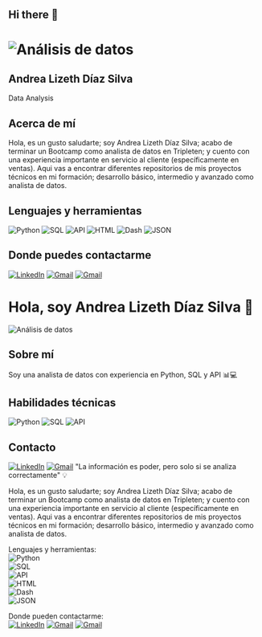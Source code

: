## Hi there 👋

<!--
**andra96silva/andra96silva** is a ✨ _special_ ✨ repository because its `README.md` (this file) appears on your GitHub profile. -->

# <img src="https://source.unsplash.com/1600x400/?data-analysis" alt="Análisis de datos">
## Andrea Lizeth Díaz Silva
Data Analysis
## Acerca de mí
Hola, es un gusto saludarte; soy Andrea Lizeth Díaz Silva; acabo de terminar un Bootcamp como analista de datos en Tripleten; y cuento con una experiencia importante en servicio al cliente (específicamente en ventas). Aqui vas a encontrar diferentes repositorios de mis proyectos técnicos en mi formación; desarrollo básico, intermedio y avanzado como analista de datos.
## Lenguajes y herramientas
![Python](https://img.shields.io/badge/Python-3776AB?style=for-the-badge&logo=python&logoColor=white)
![SQL](https://img.shields.io/badge/SQL-CC2927?style=for-the-badge&logo=mysql&logoColor=white)
![API](https://img.shields.io/badge/API-3776AB?style=for-the-badge&logo=api&logoColor=white)
![HTML](https://img.shields.io/badge/HTML-E34F26?style=for-the-badge&logo=html5&logoColor=white)
![Dash](https://img.shields.io/badge/Dash-008DE4?style=for-the-badge&logo=plotly&logoColor=white)
![JSON](https://img.shields.io/badge/JSON-000000?style=for-the-badge&logo=json&logoColor=white)
## Donde puedes contactarme
[![LinkedIn](https://img.shields.io/badge/LinkedIn-0077B5?style=for-the-badge&logo=linkedin&logoColor=white)](https://www.linkedin.com/in/andrea-lizeth-díaz-silva-b59834333)
[![Gmail](https://img.shields.io/badge/Gmail-D14836?style=for-the-badge&logo=gmail&logoColor=white)](mailto:andrea96silvald@gmail.com)
[![Gmail](https://img.shields.io/badge/Gmail-D14836?style=for-the-badge&logo=gmail&logoColor=white)](mailto:silvaandreina1005@gmail.com)






# Hola, soy Andrea Lizeth Díaz Silva 👋
![Análisis de datos](https://source.unsplash.com/1600x900/?data-analysis)
## Sobre mí
Soy una analista de datos con experiencia en Python, SQL y API 📊💻
## Habilidades técnicas
![Python](https://img.shields.io/badge/Python-3776AB?style=for-the-badge&logo=python&logoColor=white)
![SQL](https://img.shields.io/badge/SQL-CC2927?style=for-the-badge&logo=mysql&logoColor=white)
![API](https://img.shields.io/badge/API-3776AB?style=for-the-badge&logo=api&logoColor=white)
## Contacto
[![LinkedIn](https://img.shields.io/badge/LinkedIn-0077B5?style=for-the-badge&logo=linkedin&logoColor=white)](https://www.linkedin.com/in/andrea-lizeth-díaz-silva-b59834333)
[![Gmail](https://img.shields.io/badge/Gmail-D14836?style=for-the-badge&logo=gmail&logoColor=white)](mailto:andrea96silvald@gmail.com)
"La información es poder, pero solo si se analiza correctamente" 💡

Hola, es un gusto saludarte; soy Andrea Lizeth Díaz Silva;
acabo de terminar un Bootcamp como analista de datos en Tripleten; y cuento con una experiencia importante en servicio al cliente (específicamente en ventas). 
Aqui vas a encontrar diferentes repositorios de mis proyectos técnicos en mi formación; desarrollo básico, intermedio y avanzado como analista de datos.

Lenguajes y herramientas:</br>
![Python](https://img.shields.io/badge/Python-3776AB?style=for-the-badge&logo=python&logoColor=white)</br>
![SQL](https://img.shields.io/badge/SQL-CC2927?style=for-the-badge&logo=mysql&logoColor=white)</br>
![API](https://img.shields.io/badge/API-3776AB?style=for-the-badge&logo=api&logoColor=white)</br>
![HTML](https://img.shields.io/badge/HTML-E34F26?style=for-the-badge&logo=html5&logoColor=white)</br>
![Dash](https://img.shields.io/badge/Dash-008DE4?style=for-the-badge&logo=plotly&logoColor=white)</br>
![JSON](https://img.shields.io/badge/JSON-000000?style=for-the-badge&logo=json&logoColor=white)</br>



Donde pueden contactarme:</br>
[![LinkedIn](https://img.shields.io/badge/LinkedIn-0077B5?style=for-the-badge&logo=linkedin&logoColor=white)](https://www.linkedin.com/in/andrea-lizeth-díaz-silva-b59834333)
[![Gmail](https://img.shields.io/badge/Gmail-D14836?style=for-the-badge&logo=gmail&logoColor=white)](mailto:andrea96silvald@gmail.com)
[![Gmail](https://img.shields.io/badge/Gmail-D14836?style=for-the-badge&logo=gmail&logoColor=white)](mailto:silvaandreina1005@gmail.com)
